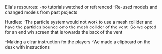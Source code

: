 Ella's resources:
-no tutorials watched or referenced
-Re-used models and changed models from past projects


Hurdles:
-The particle system would not work to use a mesh collider and have the particles bounce onto the mesh collider of the vent
       -So we opted for an end win screen that is towards the back of the vent


-Making a clear instruction for the players
       -We made a clipboard on the desk with instructions

